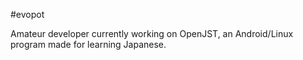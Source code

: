 #evopot


Amateur developer currently working on OpenJST, an Android/Linux program made for learning Japanese.


<!---
EvoPot/EvoPot is a ✨ special ✨ repository because its `README.md` (this file) appears on your GitHub profile.
You can click the Preview link to take a look at your changes.
--->
